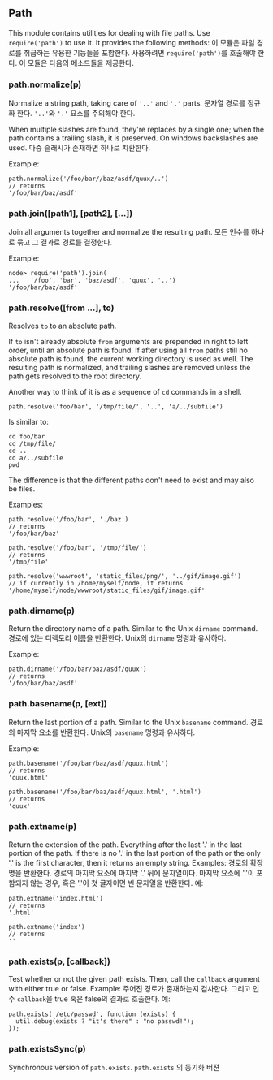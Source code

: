## Path

This module contains utilities for dealing with file paths.  Use
`require('path')` to use it.  It provides the following methods:
이 모듈은 파일 경로를 취급하는 유용한 기능들을 포함한다.  사용하려면
`require('path')`를 호출해야 한다.  이 모듈은 다음의 메소드들을 제공한다.

### path.normalize(p)

Normalize a string path, taking care of `'..'` and `'.'` parts.
문자열 경로를 정규화 한다.  `'..'`와 `'.'` 요소를 주의해야 한다.

When multiple slashes are found, they're replaces by a single one;
when the path contains a trailing slash, it is preserved.
On windows backslashes are used.
다중 슬래시가 존재하면 하나로 치환한다.

Example:

    path.normalize('/foo/bar//baz/asdf/quux/..')
    // returns
    '/foo/bar/baz/asdf'

### path.join([path1], [path2], [...])

Join all arguments together and normalize the resulting path.
모든 인수를 하나로 묶고 그 결과로 경로를 결정한다.

Example:

    node> require('path').join(
    ...   '/foo', 'bar', 'baz/asdf', 'quux', '..')
    '/foo/bar/baz/asdf'

### path.resolve([from ...], to)

Resolves `to` to an absolute path.

If `to` isn't already absolute `from` arguments are prepended in right to left
order, until an absolute path is found. If after using all `from` paths still
no absolute path is found, the current working directory is used as well. The
resulting path is normalized, and trailing slashes are removed unless the path 
gets resolved to the root directory.

Another way to think of it is as a sequence of `cd` commands in a shell.

    path.resolve('foo/bar', '/tmp/file/', '..', 'a/../subfile')

Is similar to:

    cd foo/bar
    cd /tmp/file/
    cd ..
    cd a/../subfile
    pwd

The difference is that the different paths don't need to exist and may also be
files.

Examples:

    path.resolve('/foo/bar', './baz')
    // returns
    '/foo/bar/baz'

    path.resolve('/foo/bar', '/tmp/file/')
    // returns
    '/tmp/file'

    path.resolve('wwwroot', 'static_files/png/', '../gif/image.gif')
    // if currently in /home/myself/node, it returns
    '/home/myself/node/wwwroot/static_files/gif/image.gif'

### path.dirname(p)

Return the directory name of a path.  Similar to the Unix `dirname` command.
경로에 있는 디렉토리 이름을 반환한다. Unix의 `dirname` 명령과 유사하다.

Example:

    path.dirname('/foo/bar/baz/asdf/quux')
    // returns
    '/foo/bar/baz/asdf'

### path.basename(p, [ext])

Return the last portion of a path.  Similar to the Unix `basename` command.
경로의 마지막 요소를 반환한다.  Unix의 `basename` 명령과 유사하다.

Example:

    path.basename('/foo/bar/baz/asdf/quux.html')
    // returns
    'quux.html'

    path.basename('/foo/bar/baz/asdf/quux.html', '.html')
    // returns
    'quux'

### path.extname(p)

Return the extension of the path.  Everything after the last '.' in the last portion
of the path.  If there is no '.' in the last portion of the path or the only '.' is
the first character, then it returns an empty string.  Examples:
경로의 확장명을 반환한다.  경로의 마지막 요소에 마지막 '.' 뒤에 문자열이다.  마지막 요소에 '.'이
포함되지 않는 경우, 혹은 '.'이 첫 글자이면 빈 문자열을 반환한다. 예:

    path.extname('index.html')
    // returns
    '.html'

    path.extname('index')
    // returns
    ''

### path.exists(p, [callback])

Test whether or not the given path exists.  Then, call the `callback` argument
with either true or false. Example:
주어진 경로가 존재하는지 검사한다.  그리고 인수 `callback`을 true 혹은 false의 결과로 호출한다. 예:


    path.exists('/etc/passwd', function (exists) {
      util.debug(exists ? "it's there" : "no passwd!");
    });


### path.existsSync(p)

Synchronous version of `path.exists`.
`path.exists` 의 동기화 버젼
